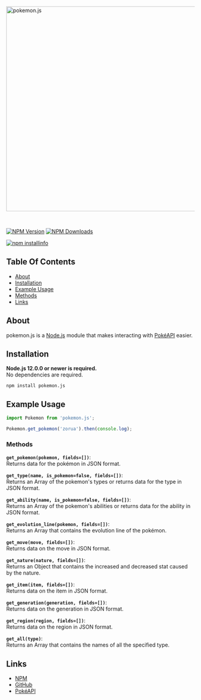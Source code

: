 <div align="left">
  <br />
  <p>
    <a href="https://www.npmjs.com/package/pokemon.js"><img src="https://i.postimg.cc/Sx7sKrmx/pokemon.png" width="546" alt="pokemon.js" /></a>
  </p>
  <br />
  <p>
    <a href="https://www.npmjs.com/package/pokemon.js"><img src="https://img.shields.io/npm/v/pokemon.js.svg?color=brightgreen" alt="NPM Version" /></a>
    <a href="https://www.npmjs.com/package/pokemon.js"><img src = "https://img.shields.io/npm/dt/pokemon.js.svg?maxAge=3600" alt="NPM Downloads"/></a>
  </p>
  <p>
    <a href="https://www.npmjs.com/package/pokemon.js"><img src="https://nodei.co/npm/pokemon.js.png" alt="npm installinfo" /></a>
  </p>
</div>

## Table Of Contents

- [About](#about)
- [Installation](#installation)
- [Example Usage](#example-usage)
- [Methods](#methods)
- [Links](#links)

## About

pokemon.js is a [Node.js](https://nodejs.org) module that makes interacting with [PokéAPI](https://pokeapi.co/) easier.

## Installation

**Node.js 12.0.0 or newer is required.**  
No dependencies are required.

`npm install pokemon.js`  

## Example Usage

```js
import Pokemon from 'pokemon.js';

Pokemon.get_pokemon('zorua').then(console.log);
```
### Methods

**`get_pokemon(pokemon, fields=[])`**:  
Returns data for the pokémon in JSON format.

**`get_type(name, is_pokemon=false, fields=[])`**:  
Returns an Array of the pokemon's types or returns data for the type in JSON format.

**`get_ability(name, is_pokemon=false, fields=[])`**:  
Returns an Array of the pokemon's abilities or returns data for the ability in JSON format.

**`get_evolution_line(pokemon, fields=[])`**:  
Returns an Array that contains the evolution line of the pokémon.

**`get_move(move, fields=[])`**:  
Returns data on the move in JSON format.

**`get_nature(nature, fields=[])`**:  
Returns an Object that contains the increased and decreased stat caused by the nature.

**`get_item(item, fields=[])`**:  
Returns data on the item in JSON format.

**`get_generation(generation, fields=[])`**:  
Returns data on the generation in JSON format.

**`get_region(region, fields=[])`**:  
Returns data on the region in JSON format.

**`get_all(type)`**:  
Returns an Array that contains the names of all the specified type.

## Links

- [NPM](https://www.npmjs.com/package/pokemon.js)
- [GitHub](https://github.com/musubi3/pokemon.js.git)
- [PokéAPI](https://pokeapi.co/)

